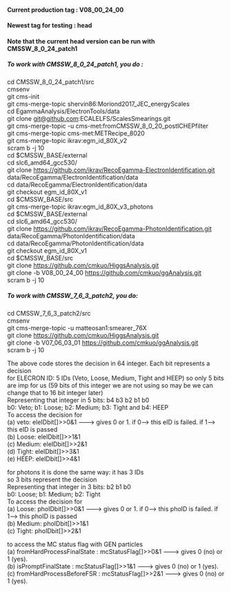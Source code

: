 #### Current production tag : V08_00_24_00
#### Newest tag for testing : head
#### Note that the current head version can be run with CMSSW_8_0_24_patch1

##### To work with CMSSW_8_0_24_patch1, you do :
cd CMSSW_8_0_24_patch1/src <br>
cmsenv <br>
git cms-init <br>
git cms-merge-topic shervin86:Moriond2017_JEC_energyScales <br>
cd EgammaAnalysis/ElectronTools/data <br>
git clone git@github.com:ECALELFS/ScalesSmearings.git <br>
git cms-merge-topic -u cms-met:fromCMSSW_8_0_20_postICHEPfilter <br>
git cms-merge-topic cms-met:METRecipe_8020 <br>
git cms-merge-topic ikrav:egm_id_80X_v2 <br>
scram b -j 10 <br>
cd $CMSSW_BASE/external <br>
cd slc6_amd64_gcc530/ <br>
git clone https://github.com/ikrav/RecoEgamma-ElectronIdentification.git data/RecoEgamma/ElectronIdentification/data <br>
cd data/RecoEgamma/ElectronIdentification/data <br>
git checkout egm_id_80X_v1 <br>
cd $CMSSW_BASE/src <br>
git cms-merge-topic ikrav:egm_id_80X_v3_photons <br>
cd $CMSSW_BASE/external <br>
cd slc6_amd64_gcc530/ <br>
git clone https://github.com/ikrav/RecoEgamma-PhotonIdentification.git data/RecoEgamma/PhotonIdentification/data <br>
cd data/RecoEgamma/PhotonIdentification/data <br>
git checkout egm_id_80X_v1 <br>
cd $CMSSW_BASE/src <br>
git clone https://github.com/cmkuo/HiggsAnalysis.git <br>
git clone -b V08_00_24_00 https://github.com/cmkuo/ggAnalysis.git <br>
scram b -j 10 <br>

##### To work with CMSSW_7_6_3_patch2, you do:
cd CMSSW_7_6_3_patch2/src <br>
cmsenv <br>
git cms-merge-topic -u matteosan1:smearer_76X <br>
git clone https://github.com/cmkuo/HiggsAnalysis.git <br>
git clone -b V07_06_03_01 https://github.com/cmkuo/ggAnalysis.git <br>
scram b -j 10 <br>

The above code stores the decision in 64 integer. Each bit represents a decision<br>
for ELECRON ID: 5 IDs (Veto, Loose, Medium, Tight and HEEP) so only 5 bits are imp for us (59 bits of this integer  we are not using so may be we can change that to 16 bit integer later)<br>
Representing that integer in 5 bits: b4 b3 b2 b1 b0<br>
b0: Veto; b1: Loose; b2: Medium; b3: Tight and b4: HEEP<br>
To access the decision for <br>
(a) veto: eleIDbit[]>>0&1 ---> gives 0 or 1. if 0--> this eID is failed. if 1--> this eID is passed<br>
(b) Loose: eleIDbit[]>>1&1<br>
(c) Medium: eleIDbit[]>>2&1<br>
(d) Tight: eleIDbit[]>>3&1<br>
(e) HEEP: eleIDbit[]>>4&1<br>

for photons it is done the same way: it has 3 IDs<br>
so 3 bits represent the decision<br>
Representing that integer in 3 bits:  b2 b1 b0<br>
b0: Loose; b1: Medium; b2: Tight<br>
To access the decision for <br>
(a) Loose: phoIDbit[]>>0&1 ---> gives 0 or 1. if 0--> this phoID is failed. if 1--> this phoID is passed<br>
(b) Medium: phoIDbit[]>>1&1<br>
(c) Tight: phoIDbit[]>>2&1<br>

to access the MC status flag with GEN particles <br>
(a) fromHardProcessFinalState : mcStatusFlag[]>>0&1 ---> gives 0 (no) or 1 (yes). <br>
(b) isPromptFinalState        : mcStatusFlag[]>>1&1 ---> gives 0 (no) or 1 (yes). <br>
(c) fromHardProcessBeforeFSR  : mcStatusFlag[]>>2&1 ---> gives 0 (no) or 1 (yes). <br>

